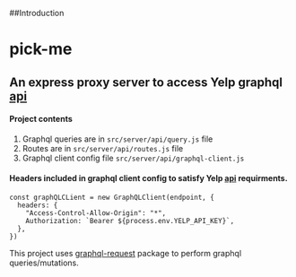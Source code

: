 ##Introduction



# pick-me

## An express proxy server to access Yelp graphql [api](https://www.yelp.com/developers/graphql/guides/intro)

#### Project contents
1. Graphql queries are in ```src/server/api/query.js``` file
2. Routes are in ```src/server/api/routes.js``` file
3. Graphql client config file ```src/server/api/graphql-client.js```

#### Headers included in graphql client config to satisfy Yelp [api](https://www.yelp.com/developers/graphql/guides/intro) requirments.

```
const graphQLCLient = new GraphQLClient(endpoint, {
  headers: {
    "Access-Control-Allow-Origin": "*",
    Authorization: `Bearer ${process.env.YELP_API_KEY}`,
  },
})
```

This project uses [graphql-request](https://www.npmjs.com/package/graphql-request) package to perform graphql queries/mutations.



